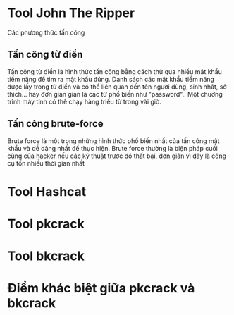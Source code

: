 # Tool John The Ripper

Các phương thức tấn công

## Tấn công từ điển

Tấn công từ điển là hình thức tấn công bằng cách thử qua nhiều mật khẩu tiềm năng để tìm ra mật khẩu đúng. Danh sách các mật khẩu tiểm năng được lấy trong từ điển và có thể liên quan đến tên người dùng, sinh nhât, sở thích... hay đơn giản giản là các từ phổ biến như "password".. Một chương trình máy tính có thể chạy hàng triều từ trong vài giờ.

## Tấn công brute-force 

Brute force là một trong những hình thức phổ biến nhất của tấn công mật khẩu và dễ dàng nhất để thực hiện. Brute force thường là biện pháp cuối cùng của hacker nếu các kỹ thuật trước đó thất bại, đơn giản vì đây là công cụ tốn nhiều thời gian nhất

# Tool Hashcat

# Tool pkcrack

# Tool bkcrack

# Điểm khác biệt giữa pkcrack và bkcrack
